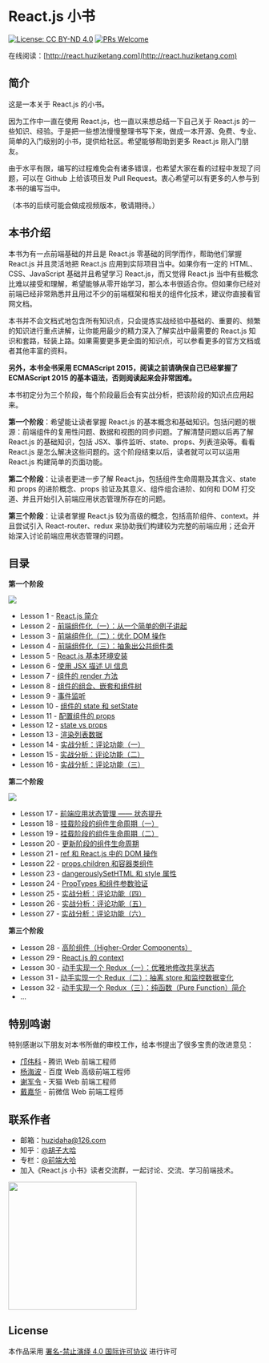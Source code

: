 # React.js 小书
[![License: CC BY-ND 4.0](https://img.shields.io/badge/License-CC%20BY--ND%204.0-blue.svg)](https://creativecommons.org/licenses/by-nd/4.0/legalcode)
[![PRs Welcome](https://img.shields.io/badge/PRs-welcome-brightgreen.svg)](CONTRIBUTING.md)

在线阅读：[http://react.huziketang.com](http://react.huziketang.com)

## 简介
这是一本关于 React.js 的小书。

因为工作中一直在使用 React.js，也一直以来想总结一下自己关于 React.js 的一些知识、经验。于是把一些想法慢慢整理书写下来，做成一本开源、免费、专业、简单的入门级别的小书，提供给社区。希望能够帮助到更多 React.js 刚入门朋友。

由于水平有限，编写的过程难免会有诸多错误，也希望大家在看的过程中发现了问题，可以在 Github 上给该项目发 Pull Request。衷心希望可以有更多的人参与到本书的编写当中。

（本书的后续可能会做成视频版本，敬请期待。）

## 本书介绍

本书为有一点前端基础的并且是 React.js 零基础的同学而作，帮助他们掌握 React.js 并且灵活地把 React.js 应用到实际项目当中。如果你有一定的 HTML、CSS、JavaScript 基础并且希望学习 React.js，而又觉得 React.js 当中有些概念比难以接受和理解，希望能够从零开始学习，那么本书很适合你。但如果你已经对前端已经非常熟悉并且用过不少的前端框架和相关的组件化技术，建议你直接看官网文档。

本书并不会文档式地包含所有知识点，只会提炼实战经验中基础的、重要的、频繁的知识进行重点讲解，让你能用最少的精力深入了解实战中最需要的 React.js 知识和套路，轻装上路。如果需要更多更全面的知识点，可以参看更多的官方文档或者其他丰富的资料。

**另外，本书全书采用 ECMAScript 2015，阅读之前请确保自己已经掌握了 ECMAScript 2015 的基本语法，否则阅读起来会非常困难。**

本书初定分为三个阶段，每个阶段最后会有实战分析，把该阶段的知识点应用起来。

**第一个阶段**：希望能让读者掌握 React.js 的基本概念和基础知识。包括问题的根源：前端组件的复用性问题、数据和视图的同步问题。了解清楚问题以后再了解 React.js 的基础知识，包括 JSX、事件监听、state、props、列表渲染等。看看 React.js 是怎么解决这些问题的。这个阶段结束以后，读者就可以可以运用 React.js 构建简单的页面功能。

**第二个阶段**：让读者更进一步了解 React.js，包括组件生命周期及其含义、state 和 props 的进阶概念、props 验证及其意义、组件组合进阶、如何和 DOM 打交道、并且开始引入前端应用状态管理所存在的问题。

**第三个阶段**：让读者掌握 React.js 较为高级的概念，包括高阶组件、context。并且尝试引入 React-router、redux 来协助我们构建较为完整的前端应用；还会开始深入讨论前端应用状态管理的问题。

## 目录

**第一个阶段**

![](https://img.shields.io/badge/已完成-100%25-brightgreen.svg)

* Lesson 1 - [React.js 简介](http://react.huziketang.com/blog/lesson1)
* Lesson 2 - [前端组件化（一）：从一个简单的例子讲起](http://react.huziketang.com/blog/lesson2)
* Lesson 3 - [前端组件化（二）：优化 DOM 操作](http://react.huziketang.com/blog/lesson3)
* Lesson 4 - [前端组件化（三）：抽象出公共组件类](http://react.huziketang.com/blog/lesson4)
* Lesson 5 - [React.js 基本环境安装](http://react.huziketang.com/blog/lesson5)
* Lesson 6 - [使用 JSX 描述 UI 信息](http://react.huziketang.com/blog/lesson6)
* Lesson 7 - [组件的 render 方法](http://react.huziketang.com/blog/lesson7)
* Lesson 8 - [组件的组合、嵌套和组件树](http://react.huziketang.com/blog/lesson8)
* Lesson 9 - [事件监听](http://react.huziketang.com/blog/lesson9)
* Lesson 10 - [组件的 state 和 setState](http://react.huziketang.com/blog/lesson10)
* Lesson 11 - [配置组件的 props](http://react.huziketang.com/blog/lesson11)
* Lesson 12 - [state vs props](http://react.huziketang.com/blog/lesson12)
* Lesson 13 - [渲染列表数据](http://react.huziketang.com/blog/lesson13)
* Lesson 14 - [实战分析：评论功能（一）](http://react.huziketang.com/blog/lesson14)
* Lesson 15 - [实战分析：评论功能（二）](http://react.huziketang.com/blog/lesson15)
* Lesson 16 - [实战分析：评论功能（三）](http://react.huziketang.com/blog/lesson16)

**第二个阶段**

![](https://img.shields.io/badge/已完成-100%25-brightgreen.svg)

* Lesson 17 - [前端应用状态管理 —— 状态提升](http://react.huziketang.com/blog/lesson17)
* Lesson 18 - [挂载阶段的组件生命周期（一）](http://react.huziketang.com/blog/lesson18)
* Lesson 19 - [挂载阶段的组件生命周期（二）](http://react.huziketang.com/blog/lesson19)
* Lesson 20 - [更新阶段的组件生命周期](http://react.huziketang.com/blog/lesson20)
* Lesson 21 - [ref 和 React.js 中的 DOM 操作](http://react.huziketang.com/blog/lesson21)
* Lesson 22 - [props.children 和容器类组件](http://react.huziketang.com/blog/lesson22)
* Lesson 23 - [dangerouslySetHTML 和 style 属性](http://react.huziketang.com/blog/lesson23)
* Lesson 24 - [PropTypes 和组件参数验证](http://react.huziketang.com/blog/lesson24)
* Lesson 25 - [实战分析：评论功能（四）](http://react.huziketang.com/blog/lesson25)
* Lesson 26 - [实战分析：评论功能（五）](http://react.huziketang.com/blog/lesson26)
* Lesson 27 - [实战分析：评论功能（六）](http://react.huziketang.com/blog/lesson27)

**第三个阶段**

* Lesson 28 - [高阶组件（Higher-Order Components）](http://react.huziketang.com/blog/lesson28)
* Lesson 29 - [React.js 的 context](http://react.huziketang.com/blog/lesson29)
* Lesson 30 - [动手实现一个 Redux（一）：优雅地修改共享状态](http://react.huziketang.com/blog/lesson30)
* Lesson 31 - [动手实现一个 Redux（二）：抽离 store 和监控数据变化](http://react.huziketang.com/blog/lesson31)
* Lesson 32 - [动手实现一个 Redux（三）：纯函数（Pure Function）简介](http://react.huziketang.com/blog/lesson32)
* ...

## 特别鸣谢

特别感谢以下朋友对本书所做的审校工作，给本书提出了很多宝贵的改进意见：

* [邝伟科](https://github.com/kuangwk/) - 腾讯 Web 前端工程师
* [杨海波](https://github.com/hipoyang/) - 百度 Web 高级前端工程师
* [谢军令](https://github.com/brucexiejunling/) - 天猫 Web 前端工程师
* [戴嘉华](https://github.com/livoras/) - 前微信 Web 前端工程师

## 联系作者

* 邮箱：huzidaha@126.com
* 知乎：[@胡子大哈](https://www.zhihu.com/people/hu-zi-da-ha)
* 专栏：[@前端大哈](https://zhuanlan.zhihu.com/qianduandaha)
* 加入《React.js 小书》读者交流群，一起讨论、交流、学习前端技术。

<img width='256px' src='http://react.huziketang.com/assets/img/wechat-user.jpeg' />


## License

本作品采用 [署名-禁止演绎 4.0 国际许可协议](https://creativecommons.org/licenses/by-nd/4.0/legalcode) 进行许可
